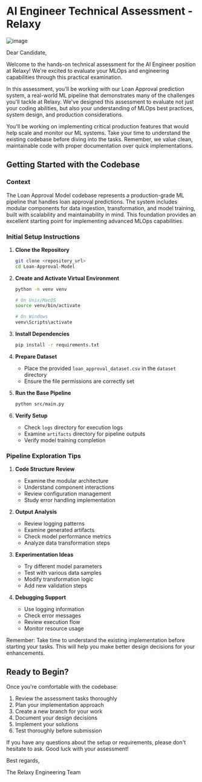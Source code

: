 # AI Engineer Technical Assessment - Relaxy

![image](https://github.com/user-attachments/assets/3d76f564-458a-4118-b9d1-7d9826cd8652)


Dear Candidate,

Welcome to the hands-on technical assessment for the AI Engineer position at Relaxy! We're excited to evaluate your MLOps and engineering capabilities through this practical examination.

In this assessment, you'll be working with our Loan Approval prediction system, a real-world ML pipeline that demonstrates many of the challenges you'll tackle at Relaxy. We've designed this assessment to evaluate not just your coding abilities, but also your understanding of MLOps best practices, system design, and production considerations.

You'll be working on implementing critical production features that would help scale and monitor our ML systems. Take your time to understand the existing codebase before diving into the tasks. Remember, we value clean, maintainable code with proper documentation over quick implementations.

## Getting Started with the Codebase

### Context
The Loan Approval Model codebase represents a production-grade ML pipeline that handles loan approval predictions. The system includes modular components for data ingestion, transformation, and model training, built with scalability and maintainability in mind. This foundation provides an excellent starting point for implementing advanced MLOps capabilities.

### Initial Setup Instructions

1. **Clone the Repository**
   ```bash
   git clone <repository_url>
   cd Loan-Approval-Model
   ```

2. **Create and Activate Virtual Environment**
   ```bash
   python -m venv venv
   
   # On Unix/MacOS
   source venv/bin/activate
   
   # On Windows
   venv\Scripts\activate
   ```

3. **Install Dependencies**
   ```bash
   pip install -r requirements.txt
   ```

4. **Prepare Dataset**
   - Place the provided `loan_approval_dataset.csv` in the `dataset` directory
   - Ensure the file permissions are correctly set

5. **Run the Base Pipeline**
   ```bash
   python src/main.py
   ```

6. **Verify Setup**
   - Check `logs` directory for execution logs
   - Examine `artifacts` directory for pipeline outputs
   - Verify model training completion

### Pipeline Exploration Tips

1. **Code Structure Review**
   - Examine the modular architecture
   - Understand component interactions
   - Review configuration management
   - Study error handling implementation

2. **Output Analysis**
   - Review logging patterns
   - Examine generated artifacts
   - Check model performance metrics
   - Analyze data transformation steps

3. **Experimentation Ideas**
   - Try different model parameters
   - Test with various data samples
   - Modify transformation logic
   - Add new validation steps

4. **Debugging Support**
   - Use logging information
   - Check error messages
   - Review execution flow
   - Monitor resource usage

Remember: Take time to understand the existing implementation before starting your tasks. This will help you make better design decisions for your enhancements.

## Ready to Begin?

Once you're comfortable with the codebase:
1. Review the assessment tasks thoroughly
2. Plan your implementation approach
3. Create a new branch for your work
4. Document your design decisions
5. Implement your solutions
6. Test thoroughly before submission

If you have any questions about the setup or requirements, please don't hesitate to ask. Good luck with your assessment!

Best regards,

The Relaxy Engineering Team
